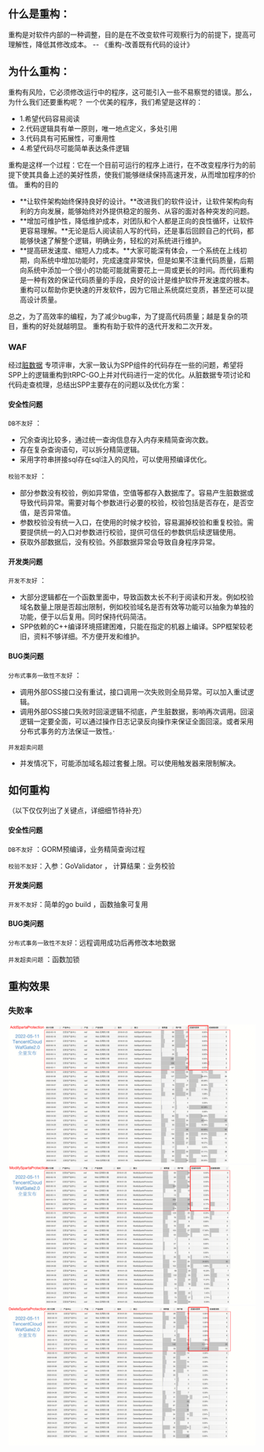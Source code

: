## 什么是重构：
重构是对软件内部的一种调整，目的是在不改变软件可观察行为的前提下，提高可理解性，降低其修改成本。 -- 《重构-改善既有代码的设计》

## 为什么重构：
重构有风险，它必须修改运行中的程序，这可能引入一些不易察觉的错误。那么，为什么我们还要重构呢？
一个优美的程序，我们希望是这样的：

- 1.希望代码容易阅读
- 2.代码逻辑具有单一原则，唯一地点定义，多处引用
- 3.代码具有可拓展性，可重用性
- 4.希望代码尽可能简单表达条件逻辑

重构是这样一个过程：它在一个目前可运行的程序上进行，在不改变程序行为的前提下使其具备上述的美好性质，使我们能够继续保持高速开发，从而增加程序的价值。
重构的目的

- **让软件架构始终保持良好的设计。**改进我们的软件设计，让软件架构向有利的方向发展，能够始终对外提供稳定的服务、从容的面对各种突发的问题。
- **增加可维护性，降低维护成本，对团队和个人都是正向的良性循环，让软件更容易理解。**无论是后人阅读前人写的代码，还是事后回顾自己的代码，都能够快速了解整个逻辑，明确业务，轻松的对系统进行维护。
- **提高研发速度、缩短人力成本。**大家可能深有体会，一个系统在上线初期，向系统中增加功能时，完成速度非常快，但是如果不注重代码质量，后期向系统中添加一个很小的功能可能就需要花上一周或更长的时间。而代码重构是一种有效的保证代码质量的手段，良好的设计是维护软件开发速度的根本。重构可以帮助你更快速的开发软件，因为它阻止系统腐烂变质，甚至还可以提高设计质量。

总之，为了高效率的编程，为了减少bug率，为了提高代码质量；越是复杂的项目，重构的好处就越明显。
重构有助于软件的迭代开发和二次开发。

### WAF
经过[脏数据](https://iwiki.woa.com/pages/viewpage.action?pageId=1312516505) 专项评审，大家一致认为SPP组件的代码存在一些的问题，希望将SPP上的逻辑重构到tRPC-GO上并对代码进行一定的优化。从脏数据专项讨论和代码走查梳理，总结出SPP主要存在的问题以及优化方案：

#### 安全性问题
`DB不友好` ：

- 冗余查询比较多，通过统一查询信息存入内存来精简查询次数。
- 存在复杂查询语句，可以拆分精简逻辑。
- 采用字符串拼接sql存在sql注入的风险，可以使用预编译优化。

`校验不友好` ：

- 部分参数没有校验，例如异常值，空值等都存入数据库了。容易产生脏数据或导致代码异常。需要对每个参数进行必要的校验，校验包括是否存在，是否空值，是否异常值。
- 参数校验没有统一入口，在使用的时候才校验，容易漏掉校验和重复校验。需要提供统一的入口对参数进行校验，提供可信任的参数供后续逻辑使用。
- 获取外部数据后，没有校验。外部数据异常会导致自身程序异常。
#### 开发类问题
 `开发不友好` ：

- 大部分逻辑都在一个函数里面中，导致函数太长不利于阅读和开发。例如校验域名数量上限是否超出限制，例如校验域名是否有效等功能可以抽象为单独的功能，便于以后复用。同时保持代码简洁。
- SPP依赖的C++编译环境搭建困难，只能在指定的机器上编译。SPP框架较老旧，资料不够详细。不方便开发和维护。

#### BUG类问题
 `分布式事务一致性不友好` ：

- 调用外部OSS接口没有重试，接口调用一次失败则全局异常。可以加入重试逻辑。
- 调用外部OSS接口失败时回滚逻辑不彻底，产生脏数据，影响再次调用。回滚逻辑一定要全面，可以通过操作日志记录反向操作来保证全面回滚。或者采用分布式事务的方法保证一致性。·

`并发超卖问题` 

- 并发情况下，可能添加域名超过套餐上限。可以使用触发器来限制解决。


## 如何重构
（以下仅仅列出了关键点，详细细节待补充）
#### 安全性问题
`DB不友好` ：GORM预编译，业务精简查询过程

`校验不友好`：入参：GoValidator  ， 计算结果：业务校验
#### 开发类问题
`开发不友好`：简单的go build ，函数抽象可复用
#### BUG类问题
 `分布式事务一致性不友好`：远程调用成功后再修改本地数据

 `并发超卖问题` ：函数加锁

## 重构效果
### 失败率
![alt text](image-3.png)
![alt text](image-4.png)
![alt text](image-5.png)

